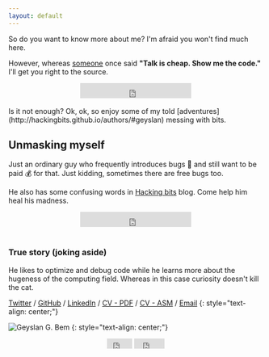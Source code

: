 ```yaml
---
layout: default
---
```


So do you want to know more about me? I'm afraid you won't find much here.

However, whereas [someone](https://lkml.org/lkml/2000/8/25/132) once said **"Talk is cheap. Show me the code."** I'll get you right to the source.

<div style="text-align: center;">
<iframe src="https://ghbtns.com/github-btn.html?user=geyslan&type=follow&count=true&size=large" allowtransparency="true" frameborder="0" scrolling="0" width="220px" height="30px"></iframe>
</div><br>
Is it not enough? Ok, ok, so enjoy some of my told [adventures](http://hackingbits.github.io/authors/#geyslan) messing with bits.

## Unmasking myself

Just an ordinary guy who frequently introduces bugs :bug: and still want to be paid :moneybag: for that. Just kidding, sometimes there are free bugs too.<br>

He also has some confusing words in [Hacking bits](http://hackingbits.github.io) blog. Come help him heal his madness.

<div style="text-align: center;">
<iframe src="https://ghbtns.com/github-btn.html?user=hackingbits&type=follow&count=true&size=large" allowtransparency="true" frameborder="0" scrolling="0" width="220px" height="30px"></iframe>
</div><br>

### True story (joking aside)

He likes to optimize and debug code while he learns more about the hugeness of the computing field. Whereas in this case curiosity doesn't kill the cat.

[Twitter](http://twitter.com/geyslangb) /
[GitHub](http://github.com/geyslan) / [LinkedIn](http://linkedin.com/in/geyslan) / [CV - PDF](https://github.com/geyslan/cv/blob/master/geyslan_bem_en.pdf) / [CV - ASM](https://github.com/geyslan/cv/blob/master/geyslan_bem_en.asm) / [Email](mailto:geyslan@gmail.com)
{: style="text-align: center;"}

![Geyslan G. Bem](https://secure.gravatar.com/avatar/31a28d86319a0a1aa5df4f07e54876d5.jpg?s=200)
{: style="text-align: center;"}

<div style="text-align: center;">
<iframe src="https://ghbtns.com/github-btn.html?user=geyslan&repo=geyslan.github.io&type=fork&count=true" allowtransparency="true" frameborder="0" scrolling="0" width="50px" height="20px"></iframe>
<iframe src="https://ghbtns.com/github-btn.html?user=geyslan&repo=geyslan.github.io&type=watch&count=true&v=2" allowtransparency="true" frameborder="0" scrolling="0" width="60px" height="20px"></iframe>
</div>
